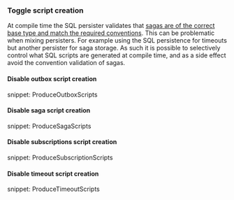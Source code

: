 ### Toggle script creation

At compile time the SQL persister validates that [sagas are of the correct base type and match the required conventions](/persistence/sql/saga.md). This can be problematic when mixing persisters. For example using the SQL persistence for timeouts but another persister for saga storage. As such it is possible to selectively control what SQL scripts are generated at compile time, and as a side effect avoid the convention validation of sagas.


#### Disable outbox script creation

snippet: ProduceOutboxScripts


#### Disable saga script creation

snippet: ProduceSagaScripts


#### Disable subscriptions script creation

snippet: ProduceSubscriptionScripts


#### Disable timeout script creation

snippet: ProduceTimeoutScripts